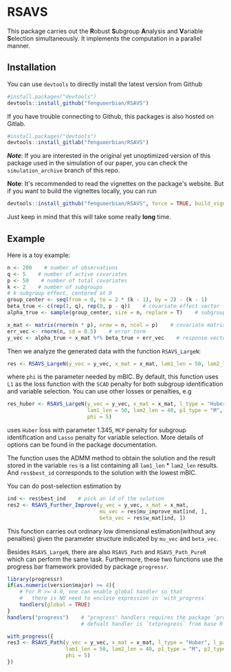 # RSAVS
This package carries out the **R**obust **S**ubgroup **A**nalysis and **V**ariable **S**election simultaneously. It implements the computation in a parallel manner.

## Installation
You can use `devtools` to directly install the latest version from Github
```r
#install.packages("devtools")
devtools::install_github("fenguoerbian/RSAVS")
```
If you have trouble connecting to Github, this packages is also hosted on Gitlab.
```r
#install.packages("devtools")
devtools::install_gitlab("fenguoerbian/RSAVS")
```
___Note___: If you are interested in the original yet unoptimized version of this
package used in the simulation of our paper, you can check the `simulation_archive`
branch of this repo.

__Note__: It's recommended to read the vignettes on the package's website. 
But if you want to build the vignettes locally, you can run
```r
devtools::install_github("fenguoerbian/RSAVS", force = TRUE, build_vignettes = TRUE)
```
Just keep in mind that this will take some really __long__ time.

## Example
Here is a toy example:
```r
n <- 200    # number of observations
q <- 5    # number of active covariates
p <- 50    # number of total covariates
k <- 2    # number of subgroups
# k subgroup effect, centered at 0
group_center <- seq(from = 0, to = 2 * (k - 1), by = 2) - (k - 1)
beta_true <- c(rep(1, q), rep(0, p - q))    # covariate effect vector
alpha_true <- sample(group_center, size = n, replace = T)    # subgroup effect vector

x_mat <- matrix(rnorm(n * p), nrow = n, ncol = p)    # covariate matrix
err_vec <- rnorm(n, sd = 0.5)    # error term
y_vec <- alpha_true + x_mat %*% beta_true + err_vec    # response vector
```

Then we analyze the generated data with the function `RSAVS_LargeN`:
```r
res <- RSAVS_LargeN(y_vec = y_vec, x_mat = x_mat, lam1_len = 50, lam2_len = 40, phi = 5)
```
where `phi` is the parameter needed by mBIC. By default, this function uses `L1` as the loss function with the `SCAD` penalty for both subgroup identification and variable selection. You can use other losses or penalties, e.g
```r
res_huber <- RSAVS_LargeN(y_vec = y_vec, x_mat = x_mat, l_type = "Huber", l_param = 1.345, 
                          lam1_len = 50, lam2_len = 40, p1_type = "M", p2_type = "L", 
                          phi = 5)
```
uses `Huber` loss with parameter 1.345, `MCP` penalty for subgroup identification and `Lasso` penalty for variable selection. More details of options can be found in the package documentation.

The function uses the ADMM method to obtain the solution and the result stored in the variable `res` is a list containing all `lam1_len` \* `lam2_len` results. And `res$best_id` corresponds to the solution with the lowest mBIC.

You can do post-selection estimation by
```r
ind <- res$best_ind    # pick an id of the solution
res2 <- RSAVS_Further_Improve(y_vec = y_vec, x_mat = x_mat, 
                              mu_vec = res$mu_improve_mat[ind, ], 
                              beta_vec = res$w_mat[ind, ])
```
This function carries out ordinary low dimensional estimation(without any penalties) given the parameter structure indicated by `mu_vec` and `beta_vec`.

Besides `RSAVS_LargeN`, there are also `RSAVS_Path` and `RSAVS_Path_PureR` which can perform the same task. Furthermore, these two functions use the progress bar framework provided by package `progressr`.

```r
library(progressr)
if(as.numeric(version$major) >= 4){
    # For R >= 4.0, one can enable global handler so that
    #   there is NO need to enclose expression in `with_progress`
    handlers(global = TRUE)
}
handlers("progress")    # "progress" handlers requires the package `progress`
                        # defualt handler is `txtprogress` from base R

with_progress({
res3 <- RSAVS_Path(y_vec = y_vec, x_mat = x_mat, l_type = "Huber", l_param = 1.345, 
                   lam1_len = 50, lam2_len = 40, p1_type = "M", p2_type = "L", 
                   phi = 5)
})
```

